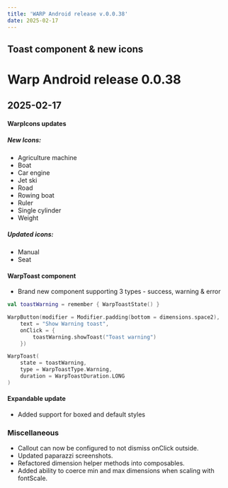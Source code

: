 ```yaml
---
title: 'WARP Android release v.0.0.38'
date: 2025-02-17
---
```


Toast component & new icons
---

# Warp Android release 0.0.38 

## 2025-02-17

#### WarpIcons updates

##### New Icons:
- Agriculture machine
- Boat
- Car engine
- Jet ski
- Road
- Rowing boat
- Ruler
- Single cylinder
- Weight

##### Updated icons:
- Manual
- Seat


#### WarpToast component
- Brand new component supporting 3 types - success, warning & error
```kotlin
val toastWarning = remember { WarpToastState() }

WarpButton(modifier = Modifier.padding(bottom = dimensions.space2),
    text = "Show Warning toast",
    onClick = {
        toastWarning.showToast("Toast warning")
    })

WarpToast(
    state = toastWarning,
    type = WarpToastType.Warning,
    duration = WarpToastDuration.LONG
)
```

#### Expandable update
- Added support for boxed and default styles

### Miscellaneous
- Callout can now be configured to not dismiss onClick outside.
- Updated paparazzi screenshots.
- Refactored dimension helper methods into composables.
- Added ability to coerce min and max dimensions when scaling with fontScale.
